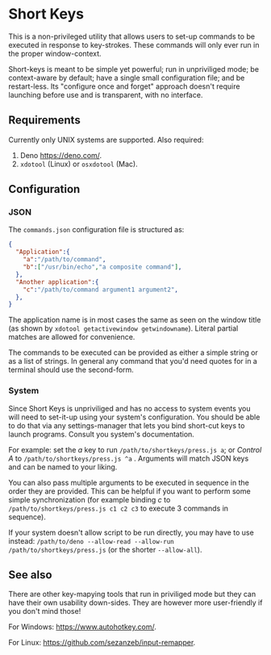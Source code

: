 # Short Keys

This is a non-privileged utility that allows users to set-up commands to be executed in response to key-strokes. These commands will only ever run in the proper window-context.

Short-keys is meant to be simple yet powerful; run in unpriviliged mode; be context-aware by default; have a single small configuration file; and be restart-less. Its "configure once and forget" approach doesn't require launching before use and is transparent, with no interface.

## Requirements

Currently only UNIX systems are supported. Also required:

1. Deno https://deno.com/.
2. `xdotool` (Linux) or `osxdotool` (Mac).

## Configuration

### JSON

The `commands.json` configuration file is structured as:

```json
{
  "Application":{
    "a":"/path/to/command",
    "b":["/usr/bin/echo","a composite command"],
  },
  "Another application":{
    "c":"/path/to/command argument1 argument2",
  },
}
```

The application name is in most cases the same as seen on the window title (as shown by `xdotool getactivewindow getwindowname`). Literal partial matches are allowed for convenience.

The commands to be executed can be provided as either a simple string or as a list of strings. In general any command that you'd need quotes for in a terminal should use the second-form.

### System

Since Short Keys is unpriviliged and has no access to system events you will need to set-it-up using your system's configuration. You should be able to do that via any settings-manager that lets you bind short-cut keys to launch programs. Consult you system's documentation.

For example: set the *a* key to run `/path/to/shortkeys/press.js a`; or *Control A* to `/path/to/shortkeys/press.js ^a` . Arguments will match JSON keys and can be named to your liking.

You can also pass multiple arguments to be executed in sequence in the order they are provided. This can be helpful if you want to perform some simple synchronization (for example binding *c* to `/path/to/shortkeys/press.js c1 c2 c3` to execute 3 commands in sequence).

If your system doesn't allow script to be run directly, you may have to use instead: `/path/to/deno --allow-read --allow-run /path/to/shortkeys/press.js` (or the shorter `--allow-all`).

## See also

There are other key-mapying tools that run in priviliged mode but they can have their own usability down-sides. They are however more user-friendly if you don't mind those!

For Windows: https://www.autohotkey.com/.

For Linux: https://github.com/sezanzeb/input-remapper.
